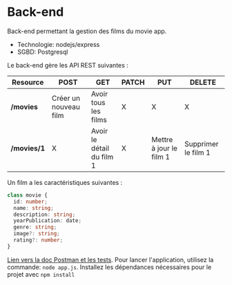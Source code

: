 # Back-end

Back-end permettant la gestion des films du movie app.

  - Technologie: nodejs/express
  - SGBD: Postgresql

Le back-end gère les API REST suivantes : 

| Resource           | POST                  | GET                            | PATCH                                    | PUT | DELETE           |
| ------------------ | --------------------- | ------------------------------ | ---------------------------------------- | --- | ---------------- |
| **/movies**      | Créer un nouveau film | Avoir tous les films          | X                                        | X   |     X            |
| **/movies/1**    | X                     | Avoir le détail du film 1 | X | Mettre à jour le film 1   | Supprimer le film 1 |

Un film a les caractéristiques suivantes : 

``` typescript
class movie {
  id: number;
  name: string;
  description: string;
  yearPublication: date;
  genre: string;
  image?: string;
  rating?: number;
}
```

[Lien vers la doc Postman et les tests](https://documenter.getpostman.com/view/25420143/2sA3JT3JB1).
Pour lancer l'application, utilisez la commande:
 ``` node app.js ```. 
Installez les dépendances nécessaires pour le projet avec ```npm install``` 

